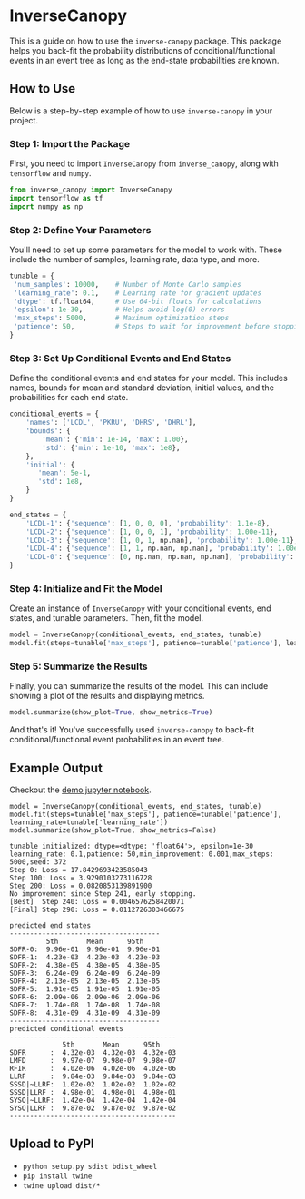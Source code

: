 # InverseCanopy

This is a guide on how to use the `inverse-canopy` package. This package helps you back-fit the probability 
distributions of conditional/functional events in an event tree as long as the end-state probabilities are known.

## How to Use

Below is a step-by-step example of how to use `inverse-canopy` in your project.

### Step 1: Import the Package

First, you need to import `InverseCanopy` from `inverse_canopy`, along with `tensorflow` and `numpy`.

```python
from inverse_canopy import InverseCanopy
import tensorflow as tf
import numpy as np
```

### Step 2: Define Your Parameters

You'll need to set up some parameters for the model to work with. These include the number of samples, learning rate, data type, and more.

```python
tunable = {
 'num_samples': 10000,    # Number of Monte Carlo samples
 'learning_rate': 0.1,    # Learning rate for gradient updates
 'dtype': tf.float64,     # Use 64-bit floats for calculations
 'epsilon': 1e-30,        # Helps avoid log(0) errors
 'max_steps': 5000,       # Maximum optimization steps
 'patience': 50,          # Steps to wait for improvement before stopping   
}
```

### Step 3: Set Up Conditional Events and End States

Define the conditional events and end states for your model. This includes names, bounds for mean and standard deviation, initial values, and the probabilities for each end state.

```python
conditional_events = {
    'names': ['LCDL', 'PKRU', 'DHRS', 'DHRL'],
    'bounds': {
        'mean': {'min': 1e-14, 'max': 1.00},
        'std': {'min': 1e-10, 'max': 1e8},
    },
    'initial': {
       'mean': 5e-1,
       'std': 1e8,
    }
}

end_states = {
    'LCDL-1': {'sequence': [1, 0, 0, 0], 'probability': 1.1e-8},
    'LCDL-2': {'sequence': [1, 0, 0, 1], 'probability': 1.00e-11},
    'LCDL-3': {'sequence': [1, 0, 1, np.nan], 'probability': 1.00e-11},
    'LCDL-4': {'sequence': [1, 1, np.nan, np.nan], 'probability': 1.00e-11},
    'LCDL-0': {'sequence': [0, np.nan, np.nan, np.nan], 'probability': 1.0 - sum of other probabilities},
}
```

### Step 4: Initialize and Fit the Model

Create an instance of `InverseCanopy` with your conditional events, end states, and tunable parameters. Then, fit the model.

```python
model = InverseCanopy(conditional_events, end_states, tunable)
model.fit(steps=tunable['max_steps'], patience=tunable['patience'], learning_rate=tunable['learning_rate'])
```

### Step 5: Summarize the Results

Finally, you can summarize the results of the model. This can include showing a plot of the results and displaying metrics.

```python
model.summarize(show_plot=True, show_metrics=True)
```

And that's it! You've successfully used `inverse-canopy` to back-fit conditional/functional event probabilities in an 
event tree.


## Example Output
Checkout the [demo jupyter notebook](notebooks/demo.ipynb).

```jupyterpython
model = InverseCanopy(conditional_events, end_states, tunable)
model.fit(steps=tunable['max_steps'], patience=tunable['patience'], learning_rate=tunable['learning_rate'])
model.summarize(show_plot=True, show_metrics=False)
```
```pycon
tunable initialized: dtype=<dtype: 'float64'>, epsilon=1e-30
learning_rate: 0.1,patience: 50,min_improvement: 0.001,max_steps: 5000,seed: 372
Step 0: Loss = 17.8429693423585043
Step 100: Loss = 3.9290103273116728
Step 200: Loss = 0.0820853139891900
No improvement since Step 241, early stopping.
[Best]  Step 240: Loss = 0.0046576258420071
[Final] Step 290: Loss = 0.0112726303466675

predicted end states
-------------------------------------
         5th       Mean      95th
SDFR-0:  9.96e-01  9.96e-01  9.96e-01
SDFR-1:  4.23e-03  4.23e-03  4.23e-03
SDFR-2:  4.38e-05  4.38e-05  4.38e-05
SDFR-3:  6.24e-09  6.24e-09  6.24e-09
SDFR-4:  2.13e-05  2.13e-05  2.13e-05
SDFR-5:  1.91e-05  1.91e-05  1.91e-05
SDFR-6:  2.09e-06  2.09e-06  2.09e-06
SDFR-7:  1.74e-08  1.74e-08  1.74e-08
SDFR-8:  4.31e-09  4.31e-09  4.31e-09
-------------------------------------
predicted conditional events
-----------------------------------------
             5th       Mean      95th
SDFR      :  4.32e-03  4.32e-03  4.32e-03
LMFD      :  9.97e-07  9.98e-07  9.98e-07
RFIR      :  4.02e-06  4.02e-06  4.02e-06
LLRF      :  9.84e-03  9.84e-03  9.84e-03
SSSD|~LLRF:  1.02e-02  1.02e-02  1.02e-02
SSSD|LLRF :  4.98e-01  4.98e-01  4.98e-01
SYSO|~LLRF:  1.42e-04  1.42e-04  1.42e-04
SYSO|LLRF :  9.87e-02  9.87e-02  9.87e-02
-----------------------------------------
```

## Upload to PyPI

- `python setup.py sdist bdist_wheel`
- `pip install twine`
- `twine upload dist/*`